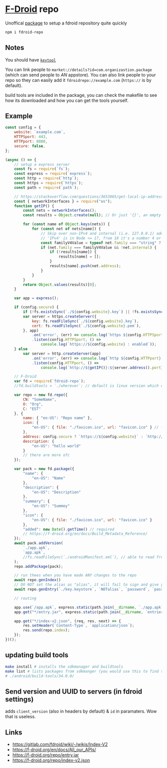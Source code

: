 # [F-Droid](https://f-droid.org) repo

Unoffical [package](https://www.npmjs.com/package/fdroid-repo) to setup a fdroid repository quite quickly

```sh
npm i fdroid-repo
```

## Notes

You should have [`keytool`](https://stackoverflow.com/questions/4830253/where-is-the-keytool-application)

You can link people to `market://details?id=com.organizastion.package` (which can send people to *AN* appstore).
You can also link people to your repo so they can easily add it `fdroidrepo://example.com` (`https://` is by default).

build tools are included in the package, you can check the makefile to see how its downloaded and how you can get
the tools yourself.

## Example

```js
const config = {
    website: `example.com`,
    HTTPSport: 443,
    HTTPport: 8080,
    secure: false,
};

(async () => {
    // setup a express server
    const fs = require(`fs`);
    const express = require(`express`);
    const http = require(`http`);
    const https = require(`https`);
    const path = require(`path`);

    // https://stackoverflow.com/questions/3653065/get-local-ip-address-in-node-js
    const { networkInterfaces } = require("os");
    function getIP() {
        const nets = networkInterfaces();
        const results = Object.create(null); // Or just '{}', an empty object

        for (const name of Object.keys(nets)) {
            for (const net of nets[name]) {
                // Skip over non-IPv4 and internal (i.e. 127.0.0.1) addresses
                // 'IPv4' is in Node <= 17, from 18 it's a number 4 or 6
                const familyV4Value = typeof net.family === "string" ? "IPv4" : 4;
                if (net.family === familyV4Value && !net.internal) {
                    if (!results[name]) {
                        results[name] = [];
                    }
                    results[name].push(net.address);
                }
            }
        }
        return Object.values(results)[0];
    }

    var app = express();

    if (config.secure) {
        if (!fs.existsSync(`./${config.website}.key`) || !fs.existsSync(`./${config.website}.pem`)) return quit(`Missing https key/pem files`);
        var server = https.createServer({
            key: fs.readFileSync(`./${config.website}.key`),
            cert: fs.readFileSync(`./${config.website}.pem`),
        }, app)
            .on('error', (err) => console.log(`https ${config.HTTPSport} : failed`, err))
            .listen(config.HTTPSport, () =>
                console.log(`https://${config.website} : enabled`));
    } else
        var server = http.createServer(app)
            .on('error', (err) => console.log(`http ${config.HTTPport} : failed`, err))
            .listen(config.HTTPport, () =>
                console.log(`http://${getIP()}:${server.address().port} : enabled`));

    // F-Droid
    var fd = require(`fdroid-repo`);
    //fd.buildtools = `./wherever`; // default is linux version which comes with the package

    var repo = new fd.repo({
        CN: "SomeName",
        O: "Org",
        C: "EST"
    }, {
        name: { "en-US": "Repo name" },
        icon: {
            "en-US": { file: "./favicon.ico", url: "favicon.ico" } // files are automatically sized and hashed. urls MUST start with a /, so its added by default
        },
        address: config.secure ? `https://${config.website}` : `http://${getIP()}:${server.address().port}`,
        description: {
            "en-US": "hello world"
        }
        // there are more ofc
    });

    var pack = new fd.package({
        "name": {
            "en-US": "Name"
        },
        "description": {
            "en-US": "Description"
        },
        "summary": {
            "en-US": "Summey"
        },
        "icon": {
            "en-US": { file: "./favicon.ico", url: "favicon.ico" }
        },
        "added": new Date().getTime() // required
        // https://f-droid.org/en/docs/Build_Metadata_Reference/
    });
    await pack.addVersion(
        `./app.apk`,
        `app.apk`,
        //fs.readFileSync(`./androidManifest.xml`), // able to read from apk, wowe
    );
    repo.addPackage(pack);

    // run thees when you have made ANY changes to the repo
    await repo.genIndex()
    // DO NOT set the alias as "alias", it will fail to sign and give you an "No attributes for entry.json" (in the client)
    await repo.genEntry(`./key.keystore`, `NOTalias`, `password`, `password`, `./entrier.jar`);

    // routing

    app.use(`/app.apk`, express.static(path.join(__dirname, `./app.apk`)));
    app.get("*/entry.jar", express.static(path.join(__dirname, `entrier.jar`)));

    app.get("*/index-v2.json", (req, res, next) => {
        res.setHeader(`Content-Type`, `application/json`);
        res.send(repo.index);
    });
})();
```

## updating build tools

```sh
make install # installs the sdkmanager and buildtools
make list # lists packages from sdkmanger (you would use this to find the newest version of build tools)
# ./android/build-tools/34.0.0/
```

## Send version and UUID to servers (in fdroid settings)

adds `client_version` (also in headers by default) & `id` in paramaters.
Wow that is useless.

## Links

- https://gitlab.com/fdroid/wiki/-/wikis/Index-V2
- https://f-droid.org/en/docs/All_our_APIs/
- https://f-droid.org/repo/entry.jar
- https://f-droid.org/repo/index-v2.json
